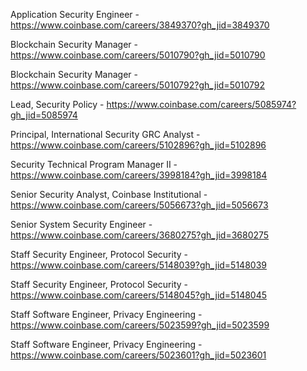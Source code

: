 Application Security Engineer - https://www.coinbase.com/careers/3849370?gh_jid=3849370

Blockchain Security Manager - https://www.coinbase.com/careers/5010790?gh_jid=5010790

Blockchain Security Manager - https://www.coinbase.com/careers/5010792?gh_jid=5010792

Lead, Security Policy - https://www.coinbase.com/careers/5085974?gh_jid=5085974

Principal, International Security GRC Analyst - https://www.coinbase.com/careers/5102896?gh_jid=5102896

Security Technical Program Manager II - https://www.coinbase.com/careers/3998184?gh_jid=3998184

Senior Security Analyst, Coinbase Institutional - https://www.coinbase.com/careers/5056673?gh_jid=5056673

Senior System Security Engineer - https://www.coinbase.com/careers/3680275?gh_jid=3680275

Staff Security Engineer, Protocol Security - https://www.coinbase.com/careers/5148039?gh_jid=5148039

Staff Security Engineer, Protocol Security - https://www.coinbase.com/careers/5148045?gh_jid=5148045

Staff Software Engineer, Privacy Engineering - https://www.coinbase.com/careers/5023599?gh_jid=5023599

Staff Software Engineer, Privacy Engineering - https://www.coinbase.com/careers/5023601?gh_jid=5023601

